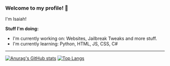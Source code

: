 
### Welcome to my profile! 👋
I'm Isaiah! 

**Stuff I'm doing:**

 - I'm currently working on: Websites, Jailbreak Tweaks and more stuff. 
  - I'm currently learning: Python, HTML, JS, CSS, C#
----




[![Anurag's GitHub stats](https://github-readme-stats.vercel.app/api?username=accurateisaiah)](https://github.com/anuraghazra/github-readme-stats) 
[![Top Langs](https://github-readme-stats.vercel.app/api/top-langs/?username=accurateisaiah)](https://github.com/anuraghazra/github-readme-stats)


